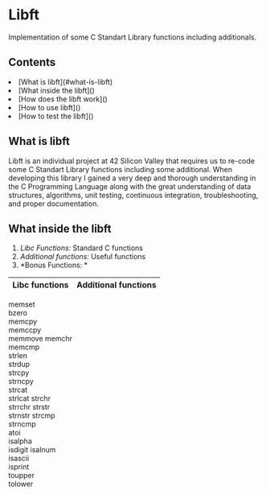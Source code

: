**Libft**
======================== 
Implementation of some C Standart Library functions including additionals.

**Contents**
-----------------------
<li> [What is libft](#what-is-libft)
<li> [What inside the libft]()
<li> [How does the libft work]()
<li> [How to use libft]()
<li> [How to test the libft]()


**What is libft**
-----------------------
Libft is an individual project at 42 Silicon Valley that requires us to re-code some C Standart Library functions including some additional. When developing this library I gained a very deep and thorough understanding in the C  Programming Language along with the great understanding of data structures, algorithms, unit testing, continuous integration, troubleshooting, and proper documentation.

**What inside the libft**
-----------------------------
1. *Libc Functions:* Standard C functions
2. *Additional functions:* Useful functions
3. *Bonus Functions: *

Libc functions | Additional functions |
:----------- | :----------------------|
memset	
bzero		
memcpy		  
memccpy	  
memmove	
memchr		
memcmp	
strlen		
strdup		
strcpy		
strncpy			
strcat		
strlcat	
strchr		
strrchr
strstr		
strnstr	
strcmp		
strncmp		
atoi	
isalpha		
isdigit	
isalnum		
isascii		
isprint		
toupper		
tolower		


